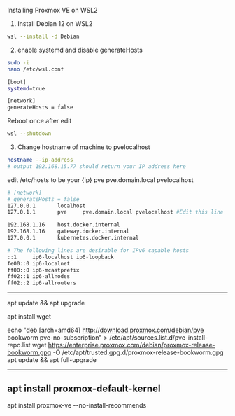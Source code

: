 Installing Proxmox VE on WSL2
1. Install Debian 12 on WSL2

```sh
wsl --install -d Debian
```

2. enable systemd and disable generateHosts
```sh
sudo -i
nano /etc/wsl.conf
```
```sh
[boot]
systemd=true

[network]
generateHosts = false
```
Reboot once after edit
```sh
wsl --shutdown
```


3. Change hostname of machine to pvelocalhost
```sh
hostname --ip-address
# output 192.168.15.77 should return your IP address here
```
edit /etc/hosts to be your {ip} pve     pve.domain.local pvelocalhost 
```sh
# [network]
# generateHosts = false
127.0.0.1       localhost
127.0.1.1       pve     pve.domain.local pvelocalhost #Edit this line

192.168.1.16    host.docker.internal
192.168.1.16    gateway.docker.internal
127.0.0.1       kubernetes.docker.internal

# The following lines are desirable for IPv6 capable hosts
::1     ip6-localhost ip6-loopback
fe00::0 ip6-localnet
ff00::0 ip6-mcastprefix
ff02::1 ip6-allnodes
ff02::2 ip6-allrouters
```
---------------------------

apt update && apt upgrade

apt install wget

echo "deb [arch=amd64] http://download.proxmox.com/debian/pve bookworm pve-no-subscription" > /etc/apt/sources.list.d/pve-install-repo.list
wget https://enterprise.proxmox.com/debian/proxmox-release-bookworm.gpg -O /etc/apt/trusted.gpg.d/proxmox-release-bookworm.gpg 
apt update && apt full-upgrade


---------------------

apt install proxmox-default-kernel
-------------------------

apt install proxmox-ve --no-install-recommends
